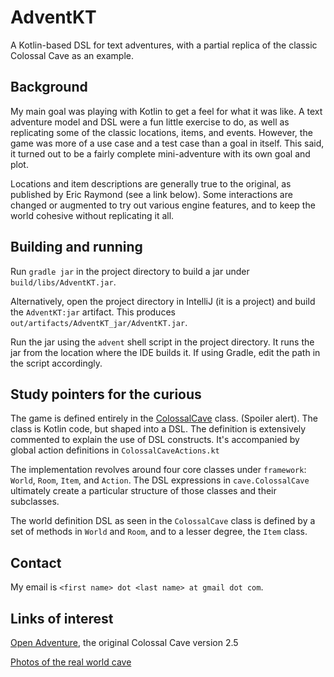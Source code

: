 # AdventKT

A Kotlin-based DSL for text adventures, with a partial replica of the classic
Colossal Cave as an example.

## Background

My main goal was playing with Kotlin to get a feel for what it was like. A text
adventure model and DSL were a fun little exercise to do, as well as replicating
some of the classic locations, items, and events. However, the game was more of
a use case and a test case than a goal in itself. This said, it turned out to be
a fairly complete mini-adventure with its own goal and plot.

Locations and item descriptions are generally true to the original, as published
by Eric Raymond (see a link below). Some interactions are changed or
augmented to try out various engine features, and to keep the world cohesive
without replicating it all.

## Building and running

Run `gradle jar` in the project directory to build a jar under `build/libs/AdventKT.jar`.

Alternatively, open the project directory in IntelliJ (it is a project) and
build the `AdventKT:jar` artifact. This produces
`out/artifacts/AdventKT_jar/AdventKT.jar`.

Run the jar using the `advent` shell script in the project directory. It runs
the jar from the location where the IDE builds it. If using Gradle, edit the
path in the script accordingly.

## Study pointers for the curious

The game is defined entirely in the [ColossalCave](https://github.com/vassilibykov/AdventKT/blob/master/src/com/github/vassilibykov/adventkt/cave/ColossalCave.kt)
class. (Spoiler alert). The class is Kotlin code, but shaped into a DSL. The
definition is extensively commented to explain the use of DSL constructs.
It's accompanied by global action definitions in `ColossalCaveActions.kt` 

The implementation revolves around four core classes under `framework`: `World`,
`Room`, `Item`, and `Action`. The DSL expressions in `cave.ColossalCave`
ultimately create a particular structure of those classes and their subclasses.

The world definition DSL as seen in the `ColossalCave` class is defined by a set
of methods in `World` and `Room`, and to a lesser degree, the `Item` class.

## Contact

My email is `<first name> dot <last name> at gmail dot com`.

## Links of interest

[Open Adventure](https://gitlab.com/esr/open-adventure), the original Colossal Cave version 2.5  

[Photos of the real world cave](http://www.digitalhumanities.org/dhq/vol/001/2/000009/000009.html)
